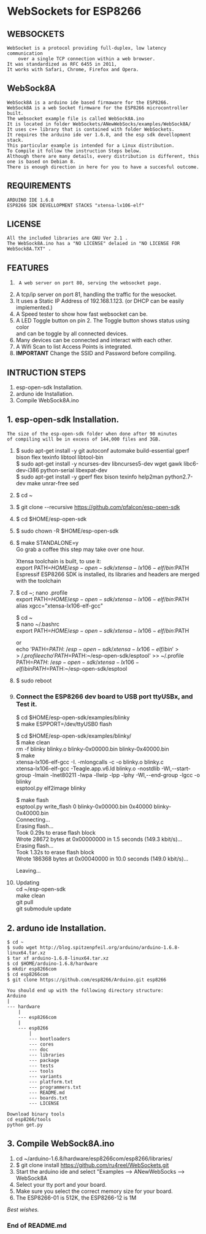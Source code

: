 # WebSockets for ESP8266

## WEBSOCKETS
	WebSocket is a protocol providing full-duplex, low latency communication
        over a single TCP connection within a web browser. 
	It was standardized as RFC 6455 in 2011, 
	It works with Safari, Chrome, Firefox and Opera. 

## WebSock8A
	WebSock8A is a arduino ide based firmaware for the ESP8266.  
	WebSock8A is a web Socket firmware for the ESP8266 microcontroller built.  
	The websocket example file is called WebSock8A.ino  
	It is located in folder WebSockets/ANewWebSocks/examples/WebSock8A/  
	It uses c++ library that is contained with folder WebSockets.  
	It requires the arduino ide ver 1.6.8, and the esp sdk devellopment stack.  
	This particular example is intended for a Linux distribution.  
	To Compile it follow the instruction Steps below.  
	Although there are many details, every distribution is different, this one is based on Debian 8.
	There is enough direction in here for you to have a succesful outcome.  

## REQUIREMENTS
	ARDUINO IDE 1.6.8  
	ESP8266 SDK DEVELLOPMENT STACKS "xtensa-lx106-elf"  

## LICENSE
	All the included libraries are GNU Ver 2.1 .  
	The WebSock8A.ino has a "NO LICENSE" delaied in "NO LICENSE FOR WebSock8A.TXT" .      

## FEATURES
1.      A web server on port 80, serving the websocket page.  
2.	A tcp/ip server on port 81, handling the traffic for the wesocket.    
3.	It uses a Static IP Address of 192.168.1.123. (or DHCP can be easily implemented.) 
4.	A Speed tester to show how fast websocket can be.  
5.	A LED Toggle button on pin 2. The Toggle button shows status using color   
	and can be toggle by all connected devices.  
6.	Many devices can be connected and interact with each other.  
7.	A Wifi Scan to list Access Points is integrated.  
8.	**IMPORTANT** Change the SSID  and Password before compiling.  

## INTRUCTION STEPS
1.	esp-open-sdk Installation.  
2.	arduno ide Installation.  
3.	Compile WebSock8A.ino  
	


## 1.	esp-open-sdk Installation. 
	The size of the esp-open-sdk folder when done after 90 minutes   
	of compiling will be in excess of 144,000 files and 3GB.  
1.	$ sudo apt-get install -y git autoconf automake build-essential gperf bison flex texinfo libtool libtool-bin  
        $ sudo apt-get install -y ncurses-dev libncurses5-dev wget gawk libc6-dev-i386 python-serial libexpat-dev  
	$ sudo apt-get install -y gperf flex bison texinfo help2man python2.7-dev make unrar-free sed  
2.	$ cd ~  
3.	$ git clone --recursive https://github.com/pfalcon/esp-open-sdk  
4.	$ cd $HOME/esp-open-sdk  
5.	$ sudo chown -R $HOME/esp-open-sdk  
6.	$ make STANDALONE=y  
	Go grab a coffee this step may take over one hour.  

	Xtensa toolchain is built, to use it:  
	export PATH=$HOME/esp-open-sdk/xtensa-lx106-elf/bin:$PATH  
	Espressif ESP8266 SDK is installed, its libraries and headers are merged with the toolchain  

7.	$ cd ~; nano .profile  
	export PATH=$HOME/esp-open-sdk/xtensa-lx106-elf/bin:$PATH  
	alias xgcc="xtensa-lx106-elf-gcc"  

	$ cd ~  
	$ nano ~/.bashrc  
	export PATH=$HOME/esp-open-sdk/xtensa-lx106-elf/bin:$PATH  

	or  
	echo 'PATH=$PATH:~/esp-open-sdk/xtensa-lx106-elf/bin' >> ~/.profile  
	echo 'PATH=$PATH:~/esp-open-sdk/esptool' >> ~/.profile  
	PATH=$PATH:~/esp-open-sdk/xtensa-lx106-elf/bin  
	PATH=$PATH:~/esp-open-sdk/esptool  

8.	$ sudo reboot   
	
9.	### Connect the ESP8266 dev board to USB port ttyUSBx, and Test it. 
 
	$ cd $HOME/esp-open-sdk/examples/blinky  
	$ make ESPPORT=/dev/ttyUSB0 flash  

	$ cd $HOME/esp-open-sdk/examples/blinky/  
	$ make clean  
	rm -f blinky blinky.o blinky-0x00000.bin blinky-0x40000.bin  
	$ make  
	xtensa-lx106-elf-gcc -I. -mlongcalls   -c -o blinky.o blinky.c  
	xtensa-lx106-elf-gcc -Teagle.app.v6.ld  blinky.o  -nostdlib -Wl,--start-group -lmain -lnet80211 -lwpa -llwip -lpp -lphy -Wl,--end-group -lgcc -o blinky  
	esptool.py elf2image blinky  

	$ make flash  
	esptool.py write_flash 0 blinky-0x00000.bin 0x40000 blinky-0x40000.bin  
	Connecting...  
	Erasing flash...  
	Took 0.29s to erase flash block  
	Wrote 28672 bytes at 0x00000000 in 1.5 seconds (149.3 kbit/s)...  
	Erasing flash...  
	Took 1.32s to erase flash block  
	Wrote 186368 bytes at 0x00040000 in 10.0 seconds (149.0 kbit/s)...  

	Leaving...  

10.	Updating  
	cd ~/esp-open-sdk  
	make clean  
	git pull  
	git submodule update  



## 2.	arduno ide Installation. 
	$ cd ~  
	$ sudo wget http://blog.spitzenpfeil.org/arduino/arduino-1.6.8-linux64.tar.xz  
	$ tar xf arduino-1.6.8-linux64.tar.xz  
	$ cd $HOME/arduino-1.6.8/hardware  
	$ mkdir esp8266com  
	$ cd esp8266com  
	$ git clone https://github.com/esp8266/Arduino.git esp8266  

	You should end up with the following directory structure:  
	Arduino  
	|  
	--- hardware  
	    |  
	    --- esp8266com  
		|  
		--- esp8266  
		    |  
		    --- bootloaders  
		    --- cores  
		    --- doc  
		    --- libraries  
		    --- package  
		    --- tests  
		    --- tools  
		    --- variants  
		    --- platform.txt  
		    --- programmers.txt  
		    --- README.md  
		    --- boards.txt  
		    --- LICENSE  

	Download binary tools  
	cd esp8266/tools  
	python get.py  




## 3.	Compile WebSock8A.ino 

1.	cd ~/arduino-1.6.8/hardware/esp8266com/esp8266/libraries/  
2.	$ git clone install https://github.com/ru4reel/WebSockets.git 
3.	Start the arduino ide and select "Examples --> ANewWebSocks --> WebSock8A  
4.	Select your tty port and your board.  
5.	Make sure you select the correct memory size for your board.  
6.	The ESP8266-01 is 512K, the ESP8266-12 is 1M  

*Best wishes.*

### End of README.md

